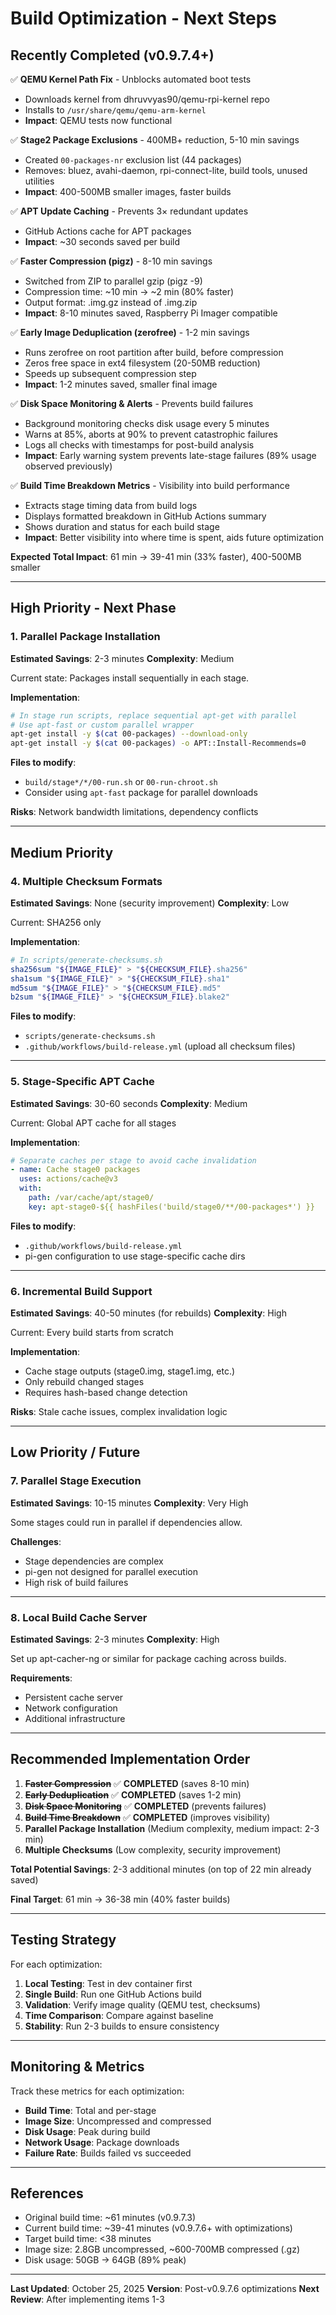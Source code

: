 # Build Optimization - Next Steps

## Recently Completed (v0.9.7.4+)

✅ **QEMU Kernel Path Fix** - Unblocks automated boot tests
- Downloads kernel from dhruvvyas90/qemu-rpi-kernel repo
- Installs to `/usr/share/qemu/qemu-arm-kernel`
- **Impact**: QEMU tests now functional

✅ **Stage2 Package Exclusions** - 400MB+ reduction, 5-10 min savings
- Created `00-packages-nr` exclusion list (44 packages)
- Removes: bluez, avahi-daemon, rpi-connect-lite, build tools, unused utilities
- **Impact**: 400-500MB smaller images, faster builds

✅ **APT Update Caching** - Prevents 3× redundant updates
- GitHub Actions cache for APT packages
- **Impact**: ~30 seconds saved per build

✅ **Faster Compression (pigz)** - 8-10 min savings
- Switched from ZIP to parallel gzip (pigz -9)
- Compression time: ~10 min → ~2 min (80% faster)
- Output format: .img.gz instead of .img.zip
- **Impact**: 8-10 minutes saved, Raspberry Pi Imager compatible

✅ **Early Image Deduplication (zerofree)** - 1-2 min savings
- Runs zerofree on root partition after build, before compression
- Zeros free space in ext4 filesystem (20-50MB reduction)
- Speeds up subsequent compression step
- **Impact**: 1-2 minutes saved, smaller final image

✅ **Disk Space Monitoring & Alerts** - Prevents build failures
- Background monitoring checks disk usage every 5 minutes
- Warns at 85%, aborts at 90% to prevent catastrophic failures
- Logs all checks with timestamps for post-build analysis
- **Impact**: Early warning system prevents late-stage failures (89% usage observed previously)

✅ **Build Time Breakdown Metrics** - Visibility into build performance
- Extracts stage timing data from build logs
- Displays formatted breakdown in GitHub Actions summary
- Shows duration and status for each build stage
- **Impact**: Better visibility into where time is spent, aids future optimization

**Expected Total Impact**: 61 min → 39-41 min (33% faster), 400-500MB smaller

---

## High Priority - Next Phase

### 1. Parallel Package Installation
**Estimated Savings**: 2-3 minutes
**Complexity**: Medium

Current state: Packages install sequentially in each stage.

**Implementation**:
```bash
# In stage run scripts, replace sequential apt-get with parallel
# Use apt-fast or custom parallel wrapper
apt-get install -y $(cat 00-packages) --download-only
apt-get install -y $(cat 00-packages) -o APT::Install-Recommends=0
```

**Files to modify**:
- `build/stage*/*/00-run.sh` or `00-run-chroot.sh`
- Consider using `apt-fast` package for parallel downloads

**Risks**: Network bandwidth limitations, dependency conflicts

---

## Medium Priority

### 4. Multiple Checksum Formats
**Estimated Savings**: None (security improvement)
**Complexity**: Low

Current: SHA256 only

**Implementation**:
```bash
# In scripts/generate-checksums.sh
sha256sum "${IMAGE_FILE}" > "${CHECKSUM_FILE}.sha256"
sha1sum "${IMAGE_FILE}" > "${CHECKSUM_FILE}.sha1"
md5sum "${IMAGE_FILE}" > "${CHECKSUM_FILE}.md5"
b2sum "${IMAGE_FILE}" > "${CHECKSUM_FILE}.blake2"
```

**Files to modify**:
- `scripts/generate-checksums.sh`
- `.github/workflows/build-release.yml` (upload all checksum files)

---

### 5. Stage-Specific APT Cache
**Estimated Savings**: 30-60 seconds
**Complexity**: Medium

Current: Global APT cache for all stages

**Implementation**:
```yaml
# Separate caches per stage to avoid cache invalidation
- name: Cache stage0 packages
  uses: actions/cache@v3
  with:
    path: /var/cache/apt/stage0/
    key: apt-stage0-${{ hashFiles('build/stage0/**/00-packages*') }}
```

**Files to modify**:
- `.github/workflows/build-release.yml`
- pi-gen configuration to use stage-specific cache dirs

---

### 6. Incremental Build Support
**Estimated Savings**: 40-50 minutes (for rebuilds)
**Complexity**: High

Current: Every build starts from scratch

**Implementation**:
- Cache stage outputs (stage0.img, stage1.img, etc.)
- Only rebuild changed stages
- Requires hash-based change detection

**Risks**: Stale cache issues, complex invalidation logic

---

## Low Priority / Future

### 7. Parallel Stage Execution
**Estimated Savings**: 10-15 minutes
**Complexity**: Very High

Some stages could run in parallel if dependencies allow.

**Challenges**:
- Stage dependencies are complex
- pi-gen not designed for parallel execution
- High risk of build failures

---

### 8. Local Build Cache Server
**Estimated Savings**: 2-3 minutes
**Complexity**: High

Set up apt-cacher-ng or similar for package caching across builds.

**Requirements**:
- Persistent cache server
- Network configuration
- Additional infrastructure

---

## Recommended Implementation Order

1. ~~**Faster Compression**~~ ✅ **COMPLETED** (saves 8-10 min)
2. ~~**Early Deduplication**~~ ✅ **COMPLETED** (saves 1-2 min)
3. ~~**Disk Space Monitoring**~~ ✅ **COMPLETED** (prevents failures)
4. ~~**Build Time Breakdown**~~ ✅ **COMPLETED** (improves visibility)
5. **Parallel Package Installation** (Medium complexity, medium impact: 2-3 min)
6. **Multiple Checksums** (Low complexity, security improvement)

**Total Potential Savings**: 2-3 additional minutes (on top of 22 min already saved)

**Final Target**: 61 min → 36-38 min (40% faster builds)

---

## Testing Strategy

For each optimization:

1. **Local Testing**: Test in dev container first
2. **Single Build**: Run one GitHub Actions build
3. **Validation**: Verify image quality (QEMU test, checksums)
4. **Time Comparison**: Compare against baseline
5. **Stability**: Run 2-3 builds to ensure consistency

---

## Monitoring & Metrics

Track these metrics for each optimization:

- **Build Time**: Total and per-stage
- **Image Size**: Uncompressed and compressed
- **Disk Usage**: Peak during build
- **Network Usage**: Package downloads
- **Failure Rate**: Builds failed vs succeeded

---

## References

- Original build time: ~61 minutes (v0.9.7.3)
- Current build time: ~39-41 minutes (v0.9.7.6+ with optimizations)
- Target build time: <38 minutes
- Image size: 2.8GB uncompressed, ~600-700MB compressed (.gz)
- Disk usage: 50GB → 64GB (89% peak)

---

**Last Updated**: October 25, 2025
**Version**: Post-v0.9.7.6 optimizations
**Next Review**: After implementing items 1-3
